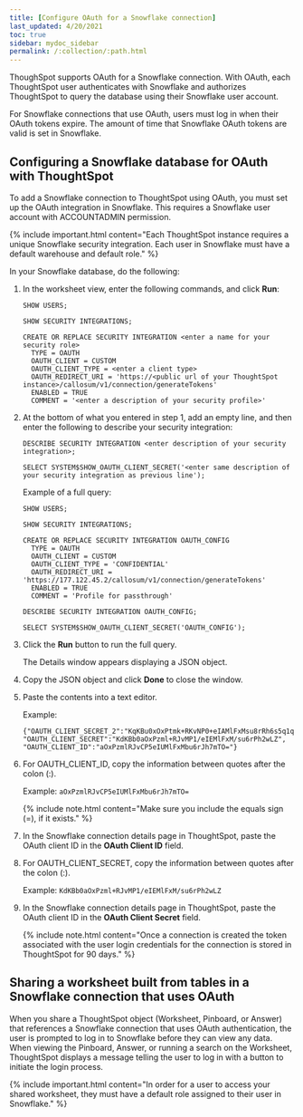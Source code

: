 ```yaml
---
title: [Configure OAuth for a Snowflake connection]
last_updated: 4/20/2021
toc: true
sidebar: mydoc_sidebar
permalink: /:collection/:path.html
---
```

ThoughSpot supports OAuth for a Snowflake connection. With OAuth, each ThoughtSpot user authenticates with Snowflake and authorizes ThoughtSpot to query the database using their Snowflake user account.

For Snowflake connections that use OAuth, users must log in when their OAuth tokens expire. The amount of time that Snowflake OAuth tokens are valid is set in Snowflake.

## Configuring a Snowflake database for OAuth with ThoughtSpot

To add a Snowflake connection to ThoughtSpot using OAuth, you must set up the OAuth integration in Snowflake. This requires a Snowflake user account with ACCOUNTADMIN permission.

{% include important.html content="Each ThoughtSpot instance requires a unique Snowflake security integration. Each user in Snowflake must have a default warehouse and default role." %}

In your Snowflake database, do the following:

1. In the worksheet view, enter the following commands, and click **Run**:
   ```
   SHOW USERS;

   SHOW SECURITY INTEGRATIONS;

   CREATE OR REPLACE SECURITY INTEGRATION <enter a name for your security role>
     TYPE = OAUTH
     OAUTH_CLIENT = CUSTOM
     OAUTH_CLIENT_TYPE = <enter a client type>
     OAUTH_REDIRECT_URI = 'https://<public url of your ThoughtSpot instance>/callosum/v1/connection/generateTokens'
     ENABLED = TRUE
     COMMENT = '<enter a description of your security profile>'
    ```

2. At the bottom of what you entered in step 1, add an empty line, and then enter the following to describe your security integration:
   ```
   DESCRIBE SECURITY INTEGRATION <enter description of your security integration>;

   SELECT SYSTEM$SHOW_OAUTH_CLIENT_SECRET('<enter same description of your security integration as previous line');
   ```

   Example of a full query:

   ```
   SHOW USERS;

   SHOW SECURITY INTEGRATIONS;

   CREATE OR REPLACE SECURITY INTEGRATION OAUTH_CONFIG
     TYPE = OAUTH
     OAUTH_CLIENT = CUSTOM
     OAUTH_CLIENT_TYPE = 'CONFIDENTIAL'
     OAUTH_REDIRECT_URI = 'https://177.122.45.2/callosum/v1/connection/generateTokens'
     ENABLED = TRUE
     COMMENT = 'Profile for passthrough'

   DESCRIBE SECURITY INTEGRATION OAUTH_CONFIG;

   SELECT SYSTEM$SHOW_OAUTH_CLIENT_SECRET('OAUTH_CONFIG');   
   ```

3. Click the **Run** button to run the full query.

   The Details window appears displaying a JSON object.

4. Copy the JSON object and click **Done** to close the window.

5. Paste the contents into a text editor.

   Example:

   ```
   {"OAUTH_CLIENT_SECRET_2":"KqKBu0xOxPtmk+RKvNP0+eIAMlFxMsu8rRh6s5q1qLY",
   "OAUTH_CLIENT_SECRET":"KdKBb0aOxPzml+RJvMP1/eIEMlFxM/su6rPh2wLZ",
   "OAUTH_CLIENT_ID":"aOxPzmlRJvCP5eIUMlFxMbu6rJh7mTO="}
   ```
6. For OAUTH_CLIENT_ID, copy the information between quotes after the colon (:).

   Example: `aOxPzmlRJvCP5eIUMlFxMbu6rJh7mTO=`

   {% include note.html content="Make sure you include the equals sign (=), if it exists." %}

7. In the Snowflake connection details page in ThoughtSpot, paste the OAuth client ID in the **OAuth Client ID** field.

8. For OAUTH_CLIENT_SECRET, copy the information between quotes after the colon (:).

   Example: `KdKBb0aOxPzml+RJvMP1/eIEMlFxM/su6rPh2wLZ`

9. In the Snowflake connection details page in ThoughtSpot, paste the OAuth client ID in the **OAuth Client Secret** field.

   {% include note.html content="Once a connection is created the token associated with the user login credentials for the connection is stored in ThoughtSpot for 90 days." %}

## Sharing a worksheet built from tables in a Snowflake connection that uses OAuth

When you share a ThoughtSpot object (Worksheet, Pinboard, or Answer) that references a Snowflake connection that uses OAuth authentication, the user is prompted to log in to Snowflake before they can view any data. When viewing the Pinboard, Answer, or running a search on the Worksheet, ThoughtSpot displays a message telling the user to log in with a button to initiate the login process.

{% include important.html content="In order for a user to access your shared worksheet, they must have a default role assigned to their user in Snowflake." %}
